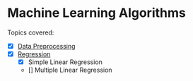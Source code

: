 # Machine Learning Algorithms

Topics covered:

- [x] [Data Preprocessing](Data-Preprocessing/data-preprocessing-template.py)
- [x] [Regression](Regression)
    - [x] Simple Linear Regression
    - [] Multiple Linear Regression
